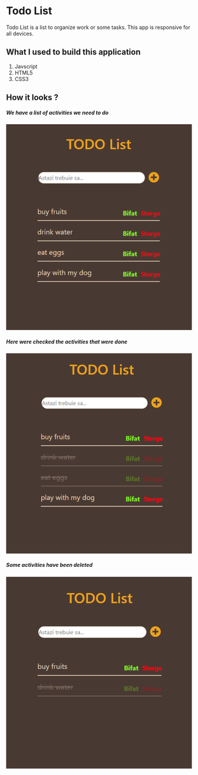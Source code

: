 # Todo List

Todo List is a list to organize work or some tasks. This app is responsive for all devices.

## What I used to build this application
1. Javscript
2. HTML5
3. CSS3
 
## How it looks ?
##### We have a list of activities we need to do
![Todo App 1](https://github.com/SinzianaZimbru/Todo-List/blob/main/t1.PNG?raw=true)

##### Here were checked the activities that were done
![Todo App 2](https://github.com/SinzianaZimbru/Todo-List/blob/main/t2.PNG)

##### Some activities have been deleted
![Todo App 3](https://github.com/SinzianaZimbru/Todo-List/blob/main/t3.PNG)



